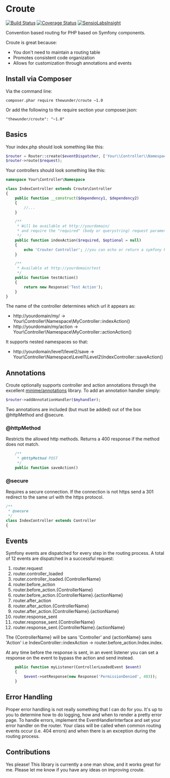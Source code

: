 Croute
======

[![Build Status](https://api.travis-ci.org/thewunder/croute.svg?branch=master)](https://travis-ci.org/thewunder/croute)
[![Coverage Status](https://img.shields.io/coveralls/thewunder/croute.svg)](https://coveralls.io/r/thewunder/croute)
[![SensioLabsInsight](https://insight.sensiolabs.com/projects/11efe3a2-9566-4904-8e40-0d69efed7b02/mini.png)](https://insight.sensiolabs.com/projects/11efe3a2-9566-4904-8e40-0d69efed7b02)

Convention based routing for PHP based on Symfony components.

Croute is great because:

* You don't need to maintain a routing table
* Promotes consistent code organization
* Allows for customization through annotations and events

Install via Composer
--------------------
Via the command line:

    composer.phar require thewunder/croute ~1.0

Or add the following to the require section your composer.json:

    "thewunder/croute": "~1.0"

Basics
------

Your index.php should look something like this:

```php
$router = Router::create($eventDispatcher, ['Your\\Controller\\Namespace'], [$dependency1, $dependency2]);
$router->route($request);
```

Your controllers should look something like this:

```php
namespace Your\Controller\Namespace

class IndexController extends Croute\Controller
{
    public function __construct($dependency1, $dependency2)
    {
        //...
    }

    /**
     * Will be available at http://yourdomain/
     * and require the "required" (body or querystring) request parameter
     */
    public function indexAction($required, $optional = null)
    {
        echo 'Crouter Controller'; //you can echo or return a symfony Response
    }

    /**
     * Available at http://yourdomain/test
     */
    public function testAction()
    {
        return new Response('Test Action');
    }
}
```
The name of the controller determines which url it appears as:

* http://yourdomain/my/ -> Your\Controller\Namespace\MyController::indexAction()
* http://yourdomain/my/action -> Your\Controller\Namespace\MyController::actionAction()

It supports nested namespaces so that:

* http://yourdomain/level1/level2/save -> Your\Controller\Namespace\Level1\Level2\IndexController::saveAction()

Annotations
-----------

Croute optionally supports controller and action annotations through the excellent [minime/annotations](https://github.com/marcioAlmada/annotations)
library.  To add an annotation handler simply:

```php
$router->addAnnotationHandler($myhandler);
```

Two annotations are included (but must be added) out of the box @httpMethod and @secure.

### @httpMethod

Restricts the allowed http methods.  Returns a 400 response if the method does not match.

```php
    /**
     * @httpMethod POST
     */
    public function saveAction()
```

### @secure

Requires a secure connection.  If the connection is not https send a 301 redirect to the same url with the https protocol.

```php
/**
 * @secure
 */
class IndexController extends Controller
{
```

Events
------

Symfony events are dispatched for every step in the routing process.  A total of 12 events are dispatched in a
successful request:

1. router.request
1. router.controller_loaded
1. router.controller_loaded.{ControllerName}
1. router.before_action
1. router.before_action.{ControllerName}
1. router.before_action.{ControllerName}.{actionName}
1. router.after_action
1. router.after_action.{ControllerName}
1. router.after_action.{ControllerName}.{actionName}
1. router.response_sent
1. router.response_sent.{ControllerName}
1. router.response_sent.{ControllerName}.{actionName}

The {ControllerName} will be sans 'Controller' and {actionName} sans 'Action' i.e IndexController::indexAction -> router.before_action.Index.index.

At any time before the response is sent, in an event listener you can set a response on the event to bypass the action and send instead.

```php
    public function myListener(ControllerLoadedEvent $event)
    {
        $event->setResponse(new Response('PermissionDenied', 403));
    }
```

Error Handling
--------------

Proper error handling is not really something that I can do for you.  It's up to you to determine how to do logging, how and when to render a pretty error page.
To handle errors, implement the EventHandlerInterface and set your error handler on the router.  Your class will be called when common routing events occur
(i.e. 404 errors) and when there is an exception during the routing process.

Contributions
-------------

Yes please!  This library is currently a one man show, and it works great for me.  Please let me know if you have any ideas on improving croute.
